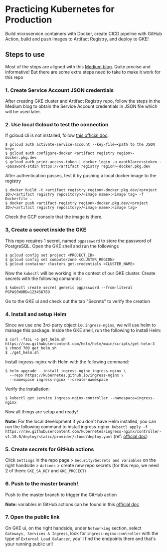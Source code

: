 # Practicing Kubernetes for Production
Build microservice containers with Docker, create CICD pipeline with GitHub Action, build and push images to Artifact Registry, and deploy to GKE!

## Steps to use
Most of the steps are aligned with this [Medium blog](https://medium.com/@gravish316/setup-ci-cd-using-github-actions-to-deploy-to-google-kubernetes-engine-ef465a482fd). Quite precise and informative! But there are some extra steps need to take to make it work for this repo

### 1. Create Service Account JSON credentials
After creating GKE cluster and Artifact Registry repo, follow the steps in the Medium blog to obtain the Service Account credentials in JSON file which will be used later.
### 2. Use local Gcloud to test the connection
If gcloud cli is not installed, follow [this official doc](https://cloud.google.com/sdk/docs/install-sdk).
```
$ gcloud auth activate-service-account --key-file=<path to the JSON key>
$ gcloud auth configure-docker <artifact registry region>-docker.pkg.dev
$ gcloud auth print-access-token | docker login -u oauth2accesstoken --password-stdin https://<artifact registry region>-docker.pkg.dev
```
After authentication passes, test it by pushing a local docker image to the registry
```
$ docker build -t <artifact registry region>-docker.pkg.dev/<project ID>/<artifact registry repository>/<image name>:<image tag> -f Dockerfile .
$ docker push <artifact registry region>-docker.pkg.dev/<project ID>/<artifact registry repository>/<image name>:<image tag>
```
Check the GCP console that the image is there.
### 3, Create a secret inside the GKE
This repo requires 1 secret, named `pgpassword` to store the password of PostgreSQL. Open the GKE shell and run the followings
```
$ gcloud config set project <PROJECT_ID>
$ gcloud config set compute/zone <CLUSTER_REGION>
$ gcloud container clusters get-credentials <CLUSTER_NAME>
```
Now the `kubectl` will be working in the context of our GKE cluster. Create secrets with the following comannds:
```
$ kubectl create secret generic pgpassword --from-literal PGPASSWORD=123456789
```
Go to the GKE ui and check out the tab "Secrets" to verify the creation
### 4. Install and setup Helm
Since we use one 3rd-party object i.e. `ingress-nginx`, we will use helm to manage this package. Inside the GKE shell, run the following to install Helm:
```
$ curl -fsSL -o get_helm.sh https://raw.githubusercontent.com/helm/helm/main/scripts/get-helm-3
$ chmod 700 get_helm.sh
$ ./get_helm.sh
```
Install ingress-nginx with Helm with the following command:
```
$ helm upgrade --install ingress-nginx ingress-nginx \
  --repo https://kubernetes.github.io/ingress-nginx \
  --namespace ingress-nginx --create-namespace
```
Verify the installation:
```
$ kubectl get service ingress-nginx-controller --namespace=ingress-nginx
```
Now all things are setup and ready!

**Note:** For the local development if you don't have Helm installed, you can run the following command to install ingress-nginx: `kubectl apply -f https://raw.githubusercontent.com/kubernetes/ingress-nginx/controller-v1.10.0/deploy/static/provider/cloud/deploy.yaml` (ref: [official doc](https://kubernetes.github.io/ingress-nginx/deploy/#quick-start))
### 5. Create secrets for GitHub actions
Click `Settings` in the repo page > `Security/Secrets and variables` on the right handside > `Actions` > create new repo secrets (for this repo, we need 2 of them: `GKE_SA_KEY` and `GKE_PROJECT`)
### 6. Push to the master branch!
Push to the master branch to trigger the GitHub action
  
**Note:** variables in GitHub actions can be found in this [official doc](https://docs.github.com/en/actions/learn-github-actions/contexts)
### 7. Open the public link
On GKE ui, on the right handside, under `Networking` section, select `Gateways, Services & Ingress`, look for `ingress-nginx-controller` with the type of `External Load Balancer`, you'll find the endpoints there and that's your running public url!